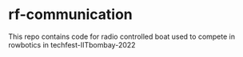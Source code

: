 # rf-communication

This repo contains code for radio controlled boat used to compete in rowbotics in techfest-IITbombay-2022